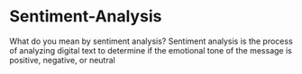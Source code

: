 # Sentiment-Analysis
What do you mean by sentiment analysis? Sentiment analysis is the process of analyzing digital text to determine if the emotional tone of the message is positive, negative, or neutral
